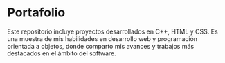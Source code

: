 # Portafolio
Este repositorio incluye proyectos desarrollados en C++, HTML y CSS. Es una muestra de mis habilidades en desarrollo web y programación orientada a objetos, donde comparto mis avances y trabajos más destacados en el ámbito del software.
